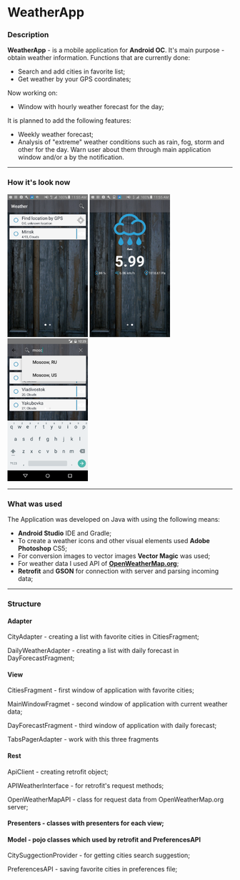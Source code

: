 # WeatherApp
### Description
**WeatherApp** - is a mobile application for **Android OC**. It's main purpose - obtain weather information. Functions that are currently done:
* Search and add cities in favorite list;
* Get weather by your GPS coordinates;

Now working on:
* Window with hourly weather forecast for the day;

It is planned to add the following features:
* Weekly weather forecast;
* Analysis of "extreme" weather conditions such as rain, fog, storm and other for the day. Warn user about them through main application window and/or a by the notification.

---

### How it's look now
<img src="https://github.com/IstrajI/WeatherApp/blob/master/Pictures/CitiesScreen.png" width="180" height="320">
<img src="https://github.com/IstrajI/WeatherApp/blob/master/Pictures/MainWindowScreen.png" width="180" height="320">
<img src="https://github.com/IstrajI/WeatherApp/blob/master/Pictures/Suggestions.png" width="180" height="320">

---

### What was used

The Application was developed on Java with using the following means:
* **Android Studio** IDE and Gradle;
* To create a weather icons and other visual elements used **Adobe Photoshop** CS5;
* For conversion images to vector images **Vector Magic** was used;
* For weather data I used API of **[OpenWeatherMap.org](https://openweathermap.org/api)**;
* **Retrofit** and **GSON** for connection with server and parsing incoming data;

---

### Structure
#### Adapter
   CityAdapter - creating a list with favorite cities in CitiesFragment;

   DailyWeatherAdapter - creating a list with daily forecast in DayForecastFragment;

#### View
   CitiesFragment - first window of application with favorite cities;

   MainWindowFragmet - second window of application with current weather data;

   DayForecastFragment - third window of application with daily forecast;

   TabsPagerAdapter - work with this three fragments

#### Rest
   ApiClient - creating retrofit object;

   APIWeatherInterface - for retrofit's request methods;

   OpenWeatherMapAPI - class for request data from OpenWeatherMap.org server;

#### Presenters - classes with presenters for each view;
#### Model - pojo classes which used by retrofit and PreferencesAPI

   CitySuggectionProvider - for getting cities search suggestion;

   PreferencesAPI - saving favorite cities in preferences file;
